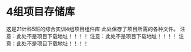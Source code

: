# 4组项目存储库
这是21计科5班的综合实训4组项目组件库
此处保存了项目所需的各种文件。
注意：此处不是项目下载地址！！！！
注意：此处不是项目下载地址！！！！
注意：此处不是项目下载地址！！！！
